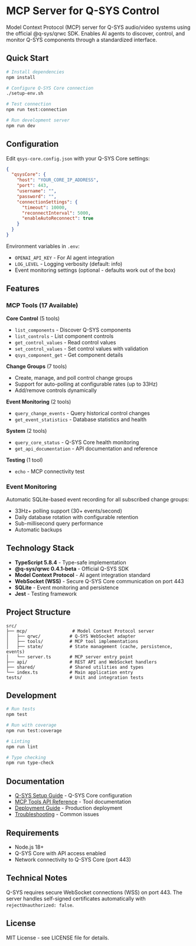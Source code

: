 # MCP Server for Q-SYS Control

Model Context Protocol (MCP) server for Q-SYS audio/video systems using the official @q-sys/qrwc SDK. Enables AI agents to discover, control, and monitor Q-SYS components through a standardized interface.

## Quick Start

```bash
# Install dependencies
npm install

# Configure Q-SYS Core connection
./setup-env.sh

# Test connection
npm run test:connection

# Run development server
npm run dev
```

## Configuration

Edit `qsys-core.config.json` with your Q-SYS Core settings:

```json
{
  "qsysCore": {
    "host": "YOUR_CORE_IP_ADDRESS",
    "port": 443,
    "username": "",
    "password": "",
    "connectionSettings": {
      "timeout": 10000,
      "reconnectInterval": 5000,
      "enableAutoReconnect": true
    }
  }
}
```

Environment variables in `.env`:
- `OPENAI_API_KEY` - For AI agent integration
- `LOG_LEVEL` - Logging verbosity (default: info)
- Event monitoring settings (optional - defaults work out of the box)

## Features

### MCP Tools (17 Available)

**Core Control** (5 tools)
- `list_components` - Discover Q-SYS components
- `list_controls` - List component controls
- `get_control_values` - Read control values
- `set_control_values` - Set control values with validation
- `qsys_component_get` - Get component details

**Change Groups** (7 tools)
- Create, manage, and poll control change groups
- Support for auto-polling at configurable rates (up to 33Hz)
- Add/remove controls dynamically

**Event Monitoring** (2 tools)
- `query_change_events` - Query historical control changes
- `get_event_statistics` - Database statistics and health

**System** (2 tools)
- `query_core_status` - Q-SYS Core health monitoring
- `get_api_documentation` - API documentation and reference

**Testing** (1 tool)
- `echo` - MCP connectivity test

### Event Monitoring

Automatic SQLite-based event recording for all subscribed change groups:
- 33Hz+ polling support (30+ events/second)
- Daily database rotation with configurable retention
- Sub-millisecond query performance
- Automatic backups


## Technology Stack

- **TypeScript 5.8.4** - Type-safe implementation
- **@q-sys/qrwc 0.4.1-beta** - Official Q-SYS SDK
- **Model Context Protocol** - AI agent integration standard
- **WebSocket (WSS)** - Secure Q-SYS Core communication on port 443
- **SQLite** - Event monitoring and persistence
- **Jest** - Testing framework

## Project Structure

```
src/
├── mcp/                 # Model Context Protocol server
│   ├── qrwc/           # Q-SYS WebSocket adapter
│   ├── tools/          # MCP tool implementations
│   ├── state/          # State management (cache, persistence, events)
│   └── server.ts       # MCP server entry point
├── api/                # REST API and WebSocket handlers
├── shared/             # Shared utilities and types
└── index.ts            # Main application entry
tests/                  # Unit and integration tests
```

## Development

```bash
# Run tests
npm test

# Run with coverage
npm run test:coverage

# Linting
npm run lint

# Type checking
npm run type-check
```

## Documentation

- [Q-SYS Setup Guide](QRWC_SETUP_GUIDE.md) - Q-SYS Core configuration
- [MCP Tools API Reference](docs/api/MCP_TOOLS.md) - Tool documentation
- [Deployment Guide](docs/DEPLOYMENT.md) - Production deployment
- [Troubleshooting](docs/TROUBLESHOOTING.md) - Common issues

## Requirements

- Node.js 18+
- Q-SYS Core with API access enabled
- Network connectivity to Q-SYS Core (port 443)

## Technical Notes

Q-SYS requires secure WebSocket connections (WSS) on port 443. The server handles self-signed certificates automatically with `rejectUnauthorized: false`.

## License

MIT License - see LICENSE file for details.
